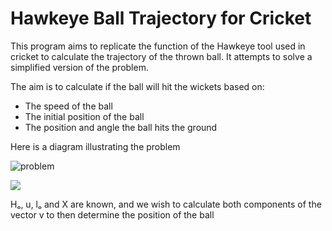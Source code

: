 # Hawkeye Ball Trajectory for Cricket

This program aims to replicate the function of the Hawkeye tool used in cricket to calculate the trajectory of the thrown ball.
It attempts to solve a simplified version of the problem.

The aim is to calculate if the ball will hit the wickets based on:
  - The speed of the ball
  - The initial position of the ball
  - The position and angle the ball hits the ground

Here is a diagram illustrating the problem

![problem](https://user-images.githubusercontent.com/57606824/132093804-269b6d22-c300-4784-a3ab-f100de2a9d3c.png)

<img src="https://latex.codecogs.com/gif.latex?O_t=\text { Onset event at time bin } t " /> 

Hₒ, u, lₒ and X are known, and we wish to calculate both components of the vector v to then determine the position of the ball
